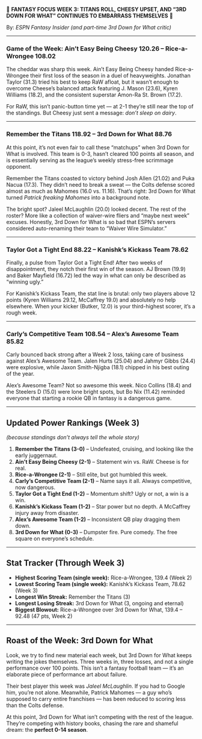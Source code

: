 🏈 **FANTASY FOCUS WEEK 3: TITANS ROLL, CHEESY UPSET, AND “3RD DOWN FOR WHAT” CONTINUES TO EMBARRASS THEMSELVES** 🏈

By: *ESPN Fantasy Insider (and part-time 3rd Down for What critic)*

---

### **Game of the Week: Ain’t Easy Being Cheesy 120.26 – Rice-a-Wrongee 108.02**

The cheddar was sharp this week. Ain’t Easy Being Cheesy handed Rice-a-Wrongee their first loss of the season in a duel of heavyweights. Jonathan Taylor (31.3) tried his best to keep RaW afloat, but it wasn’t enough to overcome Cheese’s balanced attack featuring J. Mason (23.6), Kyren Williams (18.2), and the consistent superstar Amon-Ra St. Brown (17.2).

For RaW, this isn’t panic-button time yet — at 2-1 they’re still near the top of the standings. But Cheesy just sent a message: *don’t sleep on dairy*.

---

### **Remember the Titans 118.92 – 3rd Down for What 88.76**

At this point, it’s not even fair to call these “matchups” when 3rd Down for What is involved. This team is 0-3, hasn’t cleared 100 points all season, and is essentially serving as the league’s weekly stress-free scrimmage opponent.

Remember the Titans coasted to victory behind Josh Allen (21.02) and Puka Nacua (17.3). They didn’t need to break a sweat — the Colts defense scored almost as much as Mahomes (16.0 vs. 11.16). That’s right: 3rd Down for What turned *Patrick freaking Mahomes* into a background note.

The bright spot? Jaleel McLaughlin (20.0) looked decent. The rest of the roster? More like a collection of waiver-wire fliers and “maybe next week” excuses. Honestly, 3rd Down for What is so bad that ESPN’s servers considered auto-renaming their team to “Waiver Wire Simulator.”

---

### **Taylor Got a Tight End 88.22 – Kanishk’s Kickass Team 78.62**

Finally, a pulse from Taylor Got a Tight End! After two weeks of disappointment, they notch their first win of the season. AJ Brown (19.9) and Baker Mayfield (16.72) led the way in what can only be described as “winning ugly.”

For Kanishk’s Kickass Team, the stat line is brutal: only two players above 12 points (Kyren Williams 29.12, McCaffrey 19.0) and absolutely no help elsewhere. When your kicker (Butker, 12.0) is your third-highest scorer, it’s a rough week.

---

### **Carly’s Competitive Team 108.54 – Alex’s Awesome Team 85.82**

Carly bounced back strong after a Week 2 loss, taking care of business against Alex’s Awesome Team. Jalen Hurts (25.04) and Jahmyr Gibbs (24.4) were explosive, while Jaxon Smith-Njigba (18.1) chipped in his best outing of the year.

Alex’s Awesome Team? Not so awesome this week. Nico Collins (18.4) and the Steelers D (15.0) were lone bright spots, but Bo Nix (11.42) reminded everyone that starting a rookie QB in fantasy is a dangerous game.

---

## **Updated Power Rankings (Week 3)**

*(because standings don’t always tell the whole story)*

1. **Remember the Titans (3-0)** – Undefeated, cruising, and looking like the early juggernaut.
2. **Ain’t Easy Being Cheesy (2-1)** – Statement win vs. RaW. Cheese is for real.
3. **Rice-a-Wrongee (2-1)** – Still elite, but got humbled this week.
4. **Carly’s Competitive Team (2-1)** – Name says it all. Always competitive, now dangerous.
5. **Taylor Got a Tight End (1-2)** – Momentum shift? Ugly or not, a win is a win.
6. **Kanishk’s Kickass Team (1-2)** – Star power but no depth. A McCaffrey injury away from disaster.
7. **Alex’s Awesome Team (1-2)** – Inconsistent QB play dragging them down.
8. **3rd Down for What (0-3)** – Dumpster fire. Pure comedy. The free square on everyone’s schedule.

---

## **Stat Tracker (Through Week 3)**

* **Highest Scoring Team (single week):** Rice-a-Wrongee, 139.4 (Week 2)
* **Lowest Scoring Team (single week):** Kanishk’s Kickass Team, 78.62 (Week 3)
* **Longest Win Streak:** Remember the Titans (3)
* **Longest Losing Streak:** 3rd Down for What (3, ongoing and eternal)
* **Biggest Blowout:** Rice-a-Wrongee over 3rd Down for What, 139.4 – 92.48 (47 pts, Week 2)

---

## **Roast of the Week: 3rd Down for What**

Look, we try to find new material each week, but 3rd Down for What keeps writing the jokes themselves. Three weeks in, three losses, and not a single performance over 100 points. This isn’t a fantasy football team — it’s an elaborate piece of performance art about failure.

Their best player this week was *Jaleel McLaughlin*. If you had to Google him, you’re not alone. Meanwhile, Patrick Mahomes — a guy who’s supposed to carry entire franchises — has been reduced to scoring less than the Colts defense.

At this point, 3rd Down for What isn’t competing with the rest of the league. They’re competing with history books, chasing the rare and shameful dream: the **perfect 0-14 season**.
